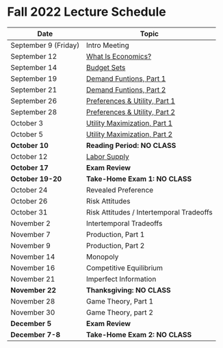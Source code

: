 # Fall 2022 Lecture Schedule

| Date | Topic |
|-----|-----|
| September 9 (Friday) | Intro Meeting |
| September 12 | [What Is Economics?](https://pjakiela.github.io/ECON251/1-what-is-econ.html) |
| September 14 | [Budget Sets](https://pjakiela.github.io/ECON251/2-budget-sets.html) |
| September 19 | [Demand Funtions, Part 1](https://pjakiela.github.io/ECON251/3-demand.html) |
| September 21 | [Demand Funtions, Part 2](https://pjakiela.github.io/ECON251/3-demand.html) |
| September 26 | [Preferences & Utility, Part 1](https://pjakiela.github.io/ECON251/4-preferences.html) |
| September 28 | [Preferences & Utility, Part 2](https://pjakiela.github.io/ECON251/4-preferences.html) |
| October 3 | [Utility Maximization, Part 1](https://pjakiela.github.io/ECON251/5-maximization.html) |
| October 5 | [Utility Maximization, Part 2](https://pjakiela.github.io/ECON251/5-maximization.html) |
| **October 10** | **Reading Period:  NO CLASS** |
| October 12 | [Labor Supply](https://pjakiela.github.io/ECON251/6-labor-supply.html) |
| **October 17** | **Exam Review** |
| **October 19-20** | **Take-Home Exam 1:  NO CLASS** |
| October 24 | Revealed Preference |
| October 26 | Risk Attitudes |
| October 31 | Risk Attitudes / Intertemporal Tradeoffs |
| November 2 | Intertemporal Tradeoffs |
| November 7 | Production, Part 1 |
| November 9 | Production, Part 2 |
| November 14 | Monopoly |
| November 16 | Competitive Equilibrium | 
| November 21 | Imperfect Information |
| **November 22** | **Thanksgiving:  NO CLASS** |
| November 28 | Game Theory, Part 1 |
| November 30 | Game Theory, part 2 | 
| **December 5** | **Exam Review** |
| **December 7-8** | **Take-Home Exam 2:  NO CLASS** |
